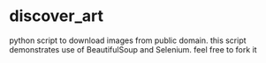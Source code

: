 # discover_art
python script to download images from public domain. this script demonstrates use of BeautifulSoup and Selenium. feel free to fork it
